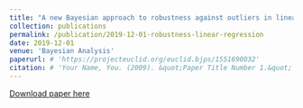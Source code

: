 ```yaml
---
title: "A new Bayesian approach to robustness against outliers in linear regression"
collection: publications
permalink: /publication/2019-12-01-robustness-linear-regression
date: 2019-12-01
venue: 'Bayesian Analysis'
paperurl: # 'https://projecteuclid.org/euclid.bjps/1551690032'
citation: # 'Your Name, You. (2009). &quot;Paper Title Number 1.&quot; <i>Journal 1</i>. 1(1).'
---
```


[Download paper here](https://projecteuclid.org/euclid.ba/1558598428)


